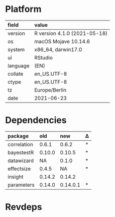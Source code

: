 # Platform

|field    |value                        |
|:--------|:----------------------------|
|version  |R version 4.1.0 (2021-05-18) |
|os       |macOS Mojave 10.14.6         |
|system   |x86_64, darwin17.0           |
|ui       |RStudio                      |
|language |(EN)                         |
|collate  |en_US.UTF-8                  |
|ctype    |en_US.UTF-8                  |
|tz       |Europe/Berlin                |
|date     |2021-06-23                   |

# Dependencies

|package     |old    |new      |Δ  |
|:-----------|:------|:--------|:--|
|correlation |0.6.1  |0.6.2    |*  |
|bayestestR  |0.10.0 |0.10.5   |*  |
|datawizard  |NA     |0.1.0    |*  |
|effectsize  |0.4.5  |NA       |*  |
|insight     |0.14.2 |0.14.2   |   |
|parameters  |0.14.0 |0.14.0.1 |*  |

# Revdeps

